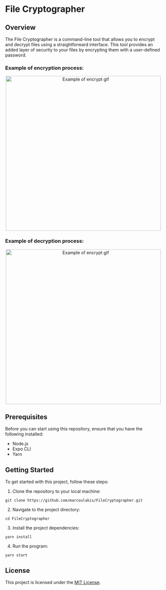 # **File Cryptographer**

## Overview

The File Cryptographer is a command-line tool that allows you to encrypt and decrypt files using a straightforward interface. This tool provides an added layer of security to your files by encrypting them with a user-defined password.

### **Example of encryption process:**
  <p align="center">
    <img src="https://raw.githubusercontent.com/marcoulakis/FileCryptographer/main/assets/encrypt.gif" alt="Example of encrypt gif" height="auto" width="500" align="center"/>
  </p>

### **Example of decryption process:**

  <p align="center">
    <img src="https://raw.githubusercontent.com/marcoulakis/FileCryptographer/main/assets/decrypt.gif" alt="Example of encrypt gif" height="auto" width="500" align="center"/>
  </p>

## Prerequisites

Before you can start using this repository, ensure that you have the following installed:

- Node.js
- Expo CLI
- Yarn

## Getting Started

To get started with this project, follow these steps:

1. Clone the repository to your local machine:
```
git clone https://github.com/marcoulakis/FileCryptographer.git
```

2. Navigate to the project directory:
```
cd FileCryptographer
```

3. Install the project dependencies:
```
yarn install
```

4. Run the program:

```
yarn start
```

## License

This project is licensed under the [MIT License](LICENSE).

